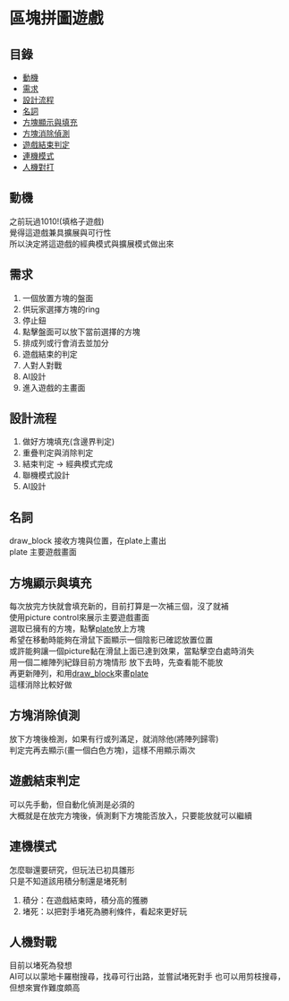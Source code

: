 # 區塊拼圖遊戲

## 目錄

- [動機](#動機)
- [需求](#需求)
- [設計流程](#設計流程)
- [名詞](#名詞)
- [方塊顯示與填充](#方塊顯示與填充)
- [方塊消除偵測](#方塊消除偵測)
- [遊戲結束判定](#遊戲結束判定)
- [連機模式](#連機模式)
- [人機對打](#人機對戰)

## 動機

之前玩過1010!(填格子遊戲)  
覺得這遊戲兼具擴展與可行性  
所以決定將這遊戲的經典模式與擴展模式做出來

## 需求

1. 一個放置方塊的盤面
2. 供玩家選擇方塊的ring
3. 停止鈕
4. 點擊盤面可以放下當前選擇的方塊
5. 排成列或行會消去並加分
6. 遊戲結束的判定
7. 人對人對戰
8. AI設計
9. 進入遊戲的主畫面

## 設計流程

1. 做好方塊填充(含邊界判定)
2. 重疊判定與消除判定
3. 結束判定 -> 經典模式完成
4. 聯機模式設計
5. AI設計

## 名詞

draw_block 接收方塊與位置，在plate上畫出  
plate 主要遊戲畫面

[1]: ./draw_block.vi "畫plate的函式，勿按"
[2]: plate "主要遊戲面板，勿按"

## 方塊顯示與填充

每次放完方快就會填充新的，目前打算是一次補三個，沒了就補  
使用picture control來展示主要遊戲畫面  
選取已擁有的方塊，點擊[plate][2]放上方塊  
希望在移動時能夠在滑鼠下面顯示一個陰影已確認放置位置  
或許能夠讓一個picture黏在滑鼠上面已達到效果，當點擊空白處時消失  
用一個二維陣列紀錄目前方塊情形
放下去時，先查看能不能放  
再更新陣列，和用[draw_block][1]來畫[plate][2]  
這樣消除比較好做

## 方塊消除偵測

放下方塊後檢測，如果有行或列滿足，就消除他(將陣列歸零)  
判定完再去顯示(畫一個白色方塊)，這樣不用顯示兩次

## 遊戲結束判定

可以先手動，但自動化偵測是必須的  
大概就是在放完方塊後，偵測剩下方塊能否放入，只要能放就可以繼續

## 連機模式

怎麼聯還要研究，但玩法已初具雛形  
只是不知道該用積分制還是堵死制

1. 積分：在遊戲結束時，積分高的獲勝
2. 堵死：以把對手堵死為勝利條件，看起來更好玩

## 人機對戰

目前以堵死為發想  
AI可以以蒙地卡羅樹搜尋，找尋可行出路，並嘗試堵死對手
也可以用剪枝搜尋，但想來實作難度頗高
